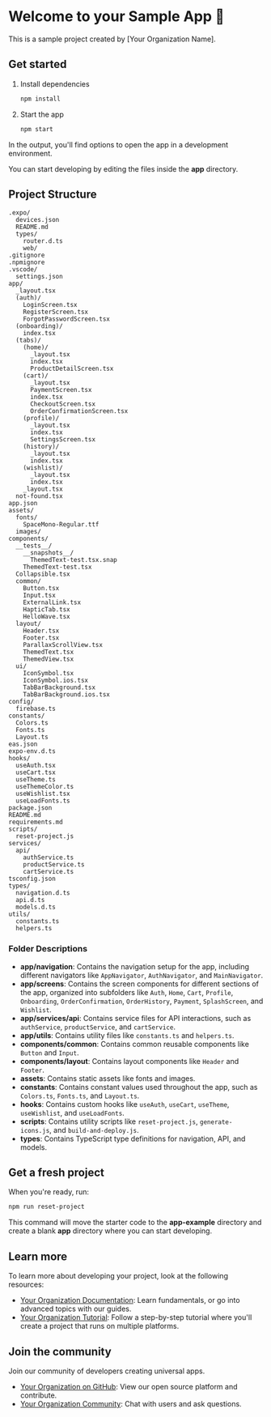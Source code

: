 # Welcome to your Sample App 👋

This is a sample project created by [Your Organization Name].

## Get started

1. Install dependencies

   ```bash
   npm install
   ```

2. Start the app

   ```bash
   npm start
   ```

In the output, you'll find options to open the app in a development environment.

You can start developing by editing the files inside the **app** directory.

## Project Structure

```
.expo/
  devices.json
  README.md
  types/
    router.d.ts
    web/
.gitignore
.npmignore
.vscode/
  settings.json
app/
  _layout.tsx
  (auth)/
    LoginScreen.tsx
    RegisterScreen.tsx
    ForgotPasswordScreen.tsx
  (onboarding)/
    index.tsx
  (tabs)/
    (home)/
      _layout.tsx
      index.tsx
      ProductDetailScreen.tsx
    (cart)/
      _layout.tsx
      PaymentScreen.tsx
      index.tsx
      CheckoutScreen.tsx
      OrderConfirmationScreen.tsx
    (profile)/
      _layout.tsx
      index.tsx
      SettingsScreen.tsx 
    (history)/
      _layout.tsx
      index.tsx
    (wishlist)/
      _layout.tsx
      index.tsx
    _layout.tsx
  not-found.tsx
app.json
assets/
  fonts/
    SpaceMono-Regular.ttf
  images/
components/
  __tests__/
    __snapshots__/
      ThemedText-test.tsx.snap
    ThemedText-test.tsx
  Collapsible.tsx
  common/
    Button.tsx
    Input.tsx
    ExternalLink.tsx
    HapticTab.tsx
    HelloWave.tsx
  layout/
    Header.tsx
    Footer.tsx
    ParallaxScrollView.tsx
    ThemedText.tsx
    ThemedView.tsx
  ui/
    IconSymbol.tsx
    IconSymbol.ios.tsx
    TabBarBackground.tsx
    TabBarBackground.ios.tsx
config/
  firebase.ts
constants/
  Colors.ts
  Fonts.ts
  Layout.ts
eas.json
expo-env.d.ts
hooks/
  useAuth.tsx
  useCart.tsx
  useTheme.ts
  useThemeColor.ts
  useWishlist.tsx
  useLoadFonts.ts
package.json
README.md
requirements.md
scripts/
  reset-project.js
services/
  api/
    authService.ts
    productService.ts
    cartService.ts
tsconfig.json
types/
  navigation.d.ts
  api.d.ts
  models.d.ts
utils/
  constants.ts
  helpers.ts
```

### Folder Descriptions

- **app/navigation**: Contains the navigation setup for the app, including different navigators like `AppNavigator`, `AuthNavigator`, and `MainNavigator`.
- **app/screens**: Contains the screen components for different sections of the app, organized into subfolders like `Auth`, `Home`, `Cart`, `Profile`, `Onboarding`, `OrderConfirmation`, `OrderHistory`, `Payment`, `SplashScreen`, and `Wishlist`.
- **app/services/api**: Contains service files for API interactions, such as `authService`, `productService`, and `cartService`.
- **app/utils**: Contains utility files like `constants.ts` and `helpers.ts`.
- **components/common**: Contains common reusable components like `Button` and `Input`.
- **components/layout**: Contains layout components like `Header` and `Footer`.
- **assets**: Contains static assets like fonts and images.
- **constants**: Contains constant values used throughout the app, such as `Colors.ts`, `Fonts.ts`, and `Layout.ts`.
- **hooks**: Contains custom hooks like `useAuth`, `useCart`, `useTheme`, `useWishlist`, and `useLoadFonts`.
- **scripts**: Contains utility scripts like `reset-project.js`, `generate-icons.js`, and `build-and-deploy.js`.
- **types**: Contains TypeScript type definitions for navigation, API, and models.

## Get a fresh project

When you're ready, run:

```bash
npm run reset-project
```

This command will move the starter code to the **app-example** directory and create a blank **app** directory where you can start developing.

## Learn more

To learn more about developing your project, look at the following resources:

- [Your Organization Documentation](#): Learn fundamentals, or go into advanced topics with our guides.
- [Your Organization Tutorial](#): Follow a step-by-step tutorial where you'll create a project that runs on multiple platforms.

## Join the community

Join our community of developers creating universal apps.

- [Your Organization on GitHub](#): View our open source platform and contribute.
- [Your Organization Community](#): Chat with users and ask questions.
